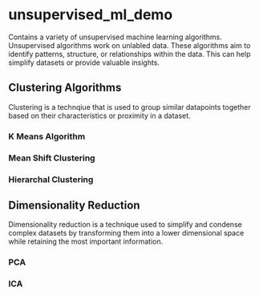 # unsupervised_ml_demo
Contains a variety of unsupervised machine learning algorithms. Unsupervised algorithms work on unlabled data. These algorithms aim to identify patterns, structure, or relationships within the data. This can help simplify datasets or provide valuable insights.

## Clustering Algorithms
Clustering is a technqiue that is used to group similar datapoints together based on their characteristics or proximity in a dataset.

### K Means Algorithm

### Mean Shift Clustering

### Hierarchal Clustering

## Dimensionality Reduction
Dimensionality reduction is a technique used to simplify and condense complex datasets by transforming them into a lower dimensional space while retaining the most important information.

### PCA

### ICA


